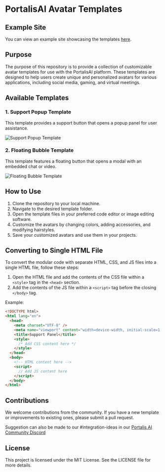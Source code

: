 # PortalisAI Avatar Templates

## Example Site

You can view an example site showcasing the templates [here](https://samples.portalis.ai/).

## Purpose

The purpose of this repository is to provide a collection of customizable avatar templates for use with the PortalisAI platform. These templates are designed to help users create unique and personalized avatars for various applications, including social media, gaming, and virtual meetings.

## Available Templates

### 1. Support Popup Template

This template provides a support button that opens a popup panel for user assistance.

![Support Popup Template](path/to/support-popup-template.gif)

### 2. Floating Bubble Template

This template features a floating button that opens a modal with an embedded chat or video.

![Floating Bubble Template](path/to/floating-bubble-template.gif)

## How to Use

1. Clone the repository to your local machine.
2. Navigate to the desired template folder.
3. Open the template files in your preferred code editor or image editing software.
4. Customize the avatars by changing colors, adding accessories, and modifying hairstyles.
5. Save your customized avatars and use them in your projects.

## Converting to Single HTML File

To convert the modular code with separate HTML, CSS, and JS files into a single HTML file, follow these steps:

1. Open the HTML file and add the contents of the CSS file within a `<style>` tag in the `<head>` section.
2. Add the contents of the JS file within a `<script>` tag before the closing `</body>` tag.

Example:

```html
<!DOCTYPE html>
<html lang="en">
  <head>
    <meta charset="UTF-8" />
    <meta name="viewport" content="width=device-width, initial-scale=1.0" />
    <title>Support Panel</title>
    <style>
      /* Add CSS content here */
    </style>
  </head>
  <body>
    <!-- HTML content here -->
    <script>
      // Add JS content here
    </script>
  </body>
</html>
```

## Contributions

We welcome contributions from the community. If you have a new template or improvements to existing ones, please submit a pull request.

Suggestion can also be made to our #integration-ideas in our [Portalis AI Community Discord](https://discord.gg/54f3uz99)

## License

This project is licensed under the MIT License. See the LICENSE file for more details.
